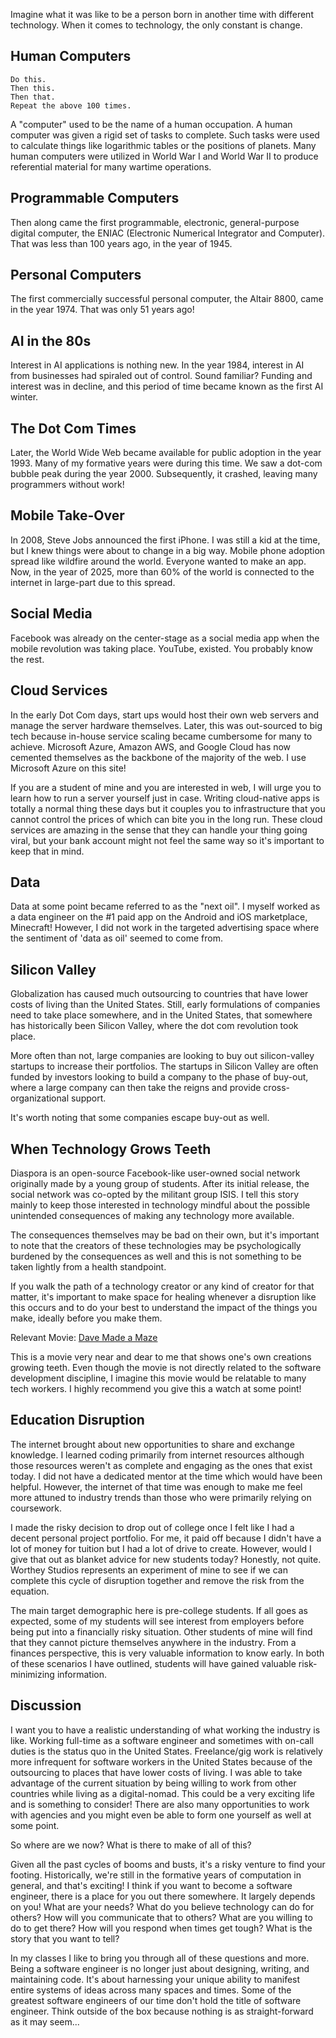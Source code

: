 Imagine what it was like to be a person born in another time with different technology. When it comes to technology, the only constant is change.

## Human Computers

```
Do this.
Then this.
Then that.
Repeat the above 100 times.
```

A "computer" used to be the name of a human occupation. A human computer was given a rigid set of tasks to complete. Such tasks were used to calculate things like logarithmic tables or the positions of planets. Many human computers were utilized in World War I and World War II to produce referential material for many wartime operations.

## Programmable Computers

Then along came the first programmable, electronic, general-purpose digital computer, the ENIAC (Electronic Numerical Integrator and Computer). That was less than 100 years ago, in the year of 1945.

## Personal Computers

The first commercially successful personal computer, the Altair 8800, came in the year 1974. That was only 51 years ago!

## AI in the 80s

Interest in AI applications is nothing new. In the year 1984, interest in AI from businesses had spiraled out of control. Sound familiar? Funding and interest was in decline, and this period of time became known as the first AI winter.

## The Dot Com Times

Later, the World Wide Web became available for public adoption in the year 1993. Many of my formative years were during this time. We saw a dot-com bubble peak during the year 2000. Subsequently, it crashed, leaving many programmers without work!

## Mobile Take-Over

In 2008, Steve Jobs announced the first iPhone. I was still a kid at the time, but I knew things were about to change in a big way. Mobile phone adoption spread like wildfire around the world. Everyone wanted to make an app. Now, in the year of 2025, more than 60% of the world is connected to the internet in large-part due to this spread.

## Social Media

Facebook was already on the center-stage as a social media app when the mobile revolution was taking place. YouTube, existed. You probably know the rest.

## Cloud Services

In the early Dot Com days, start ups would host their own web servers and manage the server hardware themselves. Later, this was out-sourced to big tech because in-house service scaling became cumbersome for many to achieve. Microsoft Azure, Amazon AWS, and Google Cloud has now cemented themselves as the backbone of the majority of the web. I use Microsoft Azure on this site!

If you are a student of mine and you are interested in web, I will urge you to learn how to run a server yourself just in case. Writing cloud-native apps is totally a normal thing these days but it couples you to infrastructure that you cannot control the prices of which can bite you in the long run. These cloud services are amazing in the sense that they can handle your thing going viral, but your bank account might not feel the same way so it's important to keep that in mind.

## Data

Data at some point became referred to as the "next oil". I myself worked as a data engineer on the #1 paid app on the Android and iOS marketplace, Minecraft! However, I did not work in the targeted advertising space where the sentiment of 'data as oil' seemed to come from.

## Silicon Valley

Globalization has caused much outsourcing to countries that have lower costs of living than the United States. Still, early formulations of companies need to take place somewhere, and in the United States, that somewhere has historically been Silicon Valley, where the dot com revolution took place.

More often than not, large companies are looking to buy out silicon-valley startups to increase their portfolios. The startups in Silicon Valley are often funded by investors looking to build a company to the phase of buy-out, where a large company can then take the reigns and provide cross-organizational support.

It's worth noting that some companies escape buy-out as well.

## When Technology Grows Teeth

Diaspora is an open-source Facebook-like user-owned social network originally made by a young group of students. After its initial release, the social network was co-opted by the militant group ISIS. I tell this story mainly to keep those interested in technology mindful about the possible unintended consequences of making any technology more available.

The consequences themselves may be bad on their own, but it's important to note that the creators of these technologies may be psychologically burdened by the consequences as well and this is not something to be taken lightly from a health standpoint.

If you walk the path of a technology creator or any kind of creator for that matter, it's important to make space for healing whenever a disruption like this occurs and to do your best to understand the impact of the things you make, ideally before you make them.

Relevant Movie: [Dave Made a Maze](https://youtu.be/1m8N9sfxzDg)

This is a movie very near and dear to me that shows one's own creations growing teeth. Even though the movie is not directly related to the software development discipline, I imagine this movie would be relatable to many tech workers. I highly recommend you give this a watch at some point!

## Education Disruption

The internet brought about new opportunities to share and exchange knowledge. I learned coding primarily from internet resources although those resources weren't as complete and engaging as the ones that exist today. I did not have a dedicated mentor at the time which would have been helpful. However, the internet of that time was enough to make me feel more attuned to industry trends than those who were primarily relying on coursework.

I made the risky decision to drop out of college once I felt like I had a decent personal project portfolio. For me, it paid off because I didn't have a lot of money for tuition but I had a lot of drive to create. However, would I give that out as blanket advice for new students today? Honestly, not quite. Worthey Studios represents an experiment of mine to see if we can complete this cycle of disruption together and remove the risk from the equation.

The main target demographic here is pre-college students. If all goes as expected, some of my students will see interest from employers before being put into a financially risky situation. Other students of mine will find that they cannot picture themselves anywhere in the industry. From a finances perspective, this is very valuable information to know early. In both of these scenarios I have outlined, students will have gained valuable risk-minimizing information.

## Discussion

I want you to have a realistic understanding of what working the industry is like. Working full-time as a software engineer and sometimes with on-call duties is the status quo in the United States. Freelance/gig work is relatively more infrequent for software workers in the United States because of the outsourcing to places that have lower costs of living. I was able to take advantage of the current situation by being willing to work from other countries while living as a digital-nomad. This could be a very exciting life and is something to consider! There are also many opportunities to work with agencies and you might even be able to form one yourself as well at some point.

So where are we now? What is there to make of all of this?

Given all the past cycles of booms and busts, it's a risky venture to find your footing. Historically, we're still in the formative years of computation in general, and that's exciting! I think if you want to become a software engineer, there is a place for you out there somewhere. It largely depends on you! What are your needs? What do you believe technology can do for others? How will you communicate that to others? What are you willing to do to get there? How will you respond when times get tough? What is the story that you want to tell?

In my classes I like to bring you through all of these questions and more. Being a software engineer is no longer just about designing, writing, and maintaining code. It's about harnessing your unique ability to manifest entire systems of ideas across many spaces and times. Some of the greatest software engineers of our time don't hold the title of software engineer. Think outside of the box because nothing is as straight-forward as it may seem...
